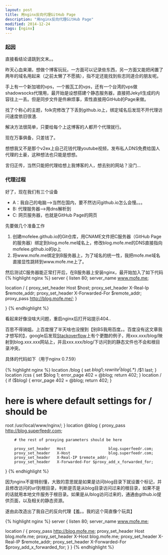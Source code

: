 ```yaml
---
layout: post
title: 用nginx反向代理GitHub Page
description: "用nginx反向代理GitHub Page"
modified: 2014-12-24
tags: [nginx]
---
```

### 起因

直接看结论请跳到文末。。

昨天心血来潮，想做个博客玩玩，一方面可以记录些东西，另一方面又能把闲置了两年的域名用起来（之前太懒了不愿搞），指不定还能找到些志同道合的朋友呢。

手上有一个新加坡的vps，一个搬瓦工的vps，还有一个台湾的vps做shadowsocks代理用，最开始是设想搭建个静态服务器，直接把Jekyll生成的内容往上一丢。但是同步文件是件麻烦事，索性直接用GitHub的Page来做。

找了个称心的主题，folk完修改了下丢到github.io上，绑定域名后发现不开代理访问速度依旧很渣.

解决方法很简单，只要给每个上这博客的人都开个代理就行。

现在万事俱备，只差钱了。

想想我又不是那个v2ex上自己花钱代理youtube视频，发布私人DNS免费给国人代理的土豪，这种想法也只能是想想。

言归正传，当然只能把代理给想上我博客的人，想去别的网站？没门...

### 代理过程

好了，现在我们有三个设备

*  A：我自己的电脑-->当然在国内，要不然访问github.io怎么会慢。。。
*  B: 代理服务器-->用dns解析到
*  C: 网页服务器，也就是GitHub Page的网页

先要做几个准备工作

1. 创建mofelee.github.io的Git仓库，用CNAME文件把C服务器（GitHub Page的服务器）绑定到blog.mofe.me域名上，修改blog.mofe.me的DNS直接指向mofelee.github.io的ip上
1. 将www.mofe.me绑定到B服务器上，为了域名的统一性，我把mofe.me域名直接显性跳转到www.mofe.me上了。

然后测试C服务器能正常打开后，在B服务器上安装nginx，最开始加入了如下代码
{% highlight nginx %}
server
{
  listen 80;
  server_name www.mofe.me;

  location / {
    proxy_set_header Host $host;
    proxy_set_header X-Real-Ip $remote_addr;
    proxy_set_header X-Forwarded-For $remote_addr;
    proxy_pass http://blog.mofe.me/;
  }

}
{% endhighlight %}

看起来好像没啥大问题，重启nginx后打开站提示404..

百思不得骑姐。上百度搜了半天啥也没搜到【别BS我用百度。。百度没有这文章我才想写的】，google后发现[Stackoverflow](http://stackoverflow.com/questions/1057239/nginx-proxy-for-a-github-page)上有个更酷的例子，用xxx.xxx/blog/映射到blog.xxx.xxx网站上，并且xxx.xxx/blog/下访问到的静态文件也不会和根目录冲突。

具体的代码如下（用于nginx 0.7.59）

{% highlight nginx %}
location /blog {
  set $blog 1;
  rewrite  ^/blog(.*)$ /$1 last;
}
location /css {
  set $blog 1;
  error_page 402 = @blog;
  return 402;
}
location / {
  if ($blog) {
        error_page 402 = @blog;
        return 402;
  }
  # here is where default settings for / should be
  root /usr/local/www/nginx/;
}
location @blog {
        proxy_pass http://blog.superfeedr.com;

        # the rest of proxying parameters should be here

        proxy_set_header   Host                   blog.superfeedr.com;
        proxy_set_header   X-Host                 blog.superfeedr.com;
        proxy_set_header   X-Real-IP $remote_addr;
        proxy_set_header   X-Forwarded-For $proxy_add_x_forwarded_for;
}
{% endhighlight %}


因为nginx不是特别懂，大致的意思就是如果是访问blog目录下就设置个标记，并且修改访问的url到根目录，判断是否是从blog目录访问过来的根目录，如果不是的话就用本地文件服务于根目录。如果是从/blog访问过来的，通通由github.io提供页面，以及相关的静态资源。

遂由此改造出了我自己的反向代理【羞。。我的这个简直像个玩具】

{% highlight nginx %}
server
{
  listen 80;
  server_name www.mofe.me;

  location / {
    proxy_pass http://blog.mofe.me;
    proxy_set_header   Host                   blog.mofe.me;
    proxy_set_header   X-Host                 blog.mofe.me;
    proxy_set_header   X-Real-IP $remote_addr;
    proxy_set_header   X-Forwarded-For $proxy_add_x_forwarded_for;
  }
}
{% endhighlight %}